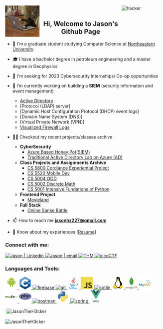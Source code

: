 <img align="left" alt="cat_typing" width="110"  height="100" src="./cat_typing.gif"> <img align="right" alt="hacker" width="130"  height="100" src="https://media.itpro.co.uk//image/upload/f_auto,t_primary-image-desktop@1/v1627640103/itpro/2021/07/shutterstock_hacker.jpg">

</br>

<h2 align="center"> Hi, Welcome to Jason's Github Page</h2> 


- :school_satchel: I'm a graduate student studying Computer Science at <a href="https://www.northeastern.edu/">Northeastern University</a>
- :mortar_board: I have a bachelor degree in petroleum engineering and a master degree in Geophysics
- :floppy_disk: I'm seeking for 2023 Cybersecurity internships/ Co-op opportunities
- 🌱 I’m currently working on building a <b>SIEM</b> (security information and event management) <br>
  * [Active Directory](https://github.com/JasonTheH3cker/AD_Lab_Azure) <br>
  * [Protocol (LDAP) server] <br> 
  * [Dynamic Host Configuration Protocol (DHCP) event logs] <br> 
  * [Domain Name System (DNS)] <br> 
  * [Virtual Private Network (VPN)] <br> 
  * [Visualized Firewall Logs](https://github.com/JasonTheH3cker/SIEM_Sentinel)<br> 

- 👨‍💻 Checkout my recent projects/classes archive </br>
  - <b>CyberSecurity</b>
    * [Azure Based Honey Pot(SIEM)](https://github.com/JasonTheH3cker/SIEM_Sentinel)
    * [Traditional Active Directory Lab on Azure (AD)](https://github.com/JasonTheH3cker/AD_Lab_Azure)
  - <b>Class Projects and Assignments Archive</b>
    * [CS 5800 Cordiance Experiential Project](https://github.com/JasonTheH3cker/CS5800-Cordiance-Experiential-Project)
    * [CS 5520 Mobile Dev](https://github.com/JasonTheH3cker/NUMAD22Fa_HaozheZhang)
    * [CS 5004 OOD](https://github.com/JasonTheH3cker/NEU-CS5004)
    * [CS 5002 Discrete Math](https://github.com/JasonTheH3cker/Spring2022/tree/main/Spring2022/CS5002_discrete_math)
    * [CS 5001 Intensive Fundations of Python](https://github.com/JasonTheH3cker/Spring2022/tree/main/Spring2022/CS5001%265003_python)
  - <b>Frontend Project</b>
    * [Movieland](https://github.com/JasonTheH3cker/movieland)
  - <b>Full Stack</b>
    * [Online Sanke Battle](https://github.com/JasonTheH3cker/Springboot)
   
- 📫 How to reach me **jasonhz227@gmail.com**

- 📄 Know about my experiences [<a href="https://www.dropbox.com/s/k56cmo8p9egtm9v/Cyber_security_intern_jason_zhang_1218_reduced.pdf?dl=0">Resume</a>]
<h3 align="left">Connect with me:</h3>

<a href="https://www.linkedin.com/in/haozhe-zhang-4a8757108/">
<img align="mid" alt="Jason | Linkedin" width="30px" src="https://cdn-icons-png.flaticon.com/512/174/174857.png" src = "https://www.linkedin.com/in/haozhe-zhang-4a8757108/" />
</a>

<a href="mailto:jasonhz227@gmail.com">
<img align="mid" alt="Jason | email" width="45px" src="https://1000logos.net/wp-content/uploads/2021/05/Gmail-logo.png" src = "jasonhz227@gmail.com" />
</a>
</a>

<a href="https://tryhackme.com/p/titsuggested43">
<img align="mid" alt="THM" width="45px" src="https://assets.tryhackme.com/img/THMlogo.png" src = "https://www.linkedin.com/in/haozhe-zhang-4a8757108/" />
</a>

<a href="https://play.picoctf.org/users/jasonzhang227">
<img align="mid" alt="picoCTF" width="35px" src="https://pbs.twimg.com/profile_images/1170012529113882625/HL2HWq60_400x400.jpg" />
</a>


<p align="left">
</p>
<h3 align="left">Languages and Tools:</h3>
<p align="left"> <a href="https://developer.android.com" target="_blank" rel="noreferrer"> <img src="https://raw.githubusercontent.com/devicons/devicon/master/icons/android/android-original-wordmark.svg" alt="android" width="40" height="40"/> </a> <a href="https://www.w3schools.com/cpp/" target="_blank" rel="noreferrer"> <img src="https://raw.githubusercontent.com/devicons/devicon/master/icons/cplusplus/cplusplus-original.svg" alt="cplusplus" width="40" height="40"/> </a> <a href="https://firebase.google.com/" target="_blank" rel="noreferrer"> <img src="https://www.vectorlogo.zone/logos/firebase/firebase-icon.svg" alt="firebase" width="40" height="40"/> </a> <a href="https://git-scm.com/" target="_blank" rel="noreferrer"> <img src="https://www.vectorlogo.zone/logos/git-scm/git-scm-icon.svg" alt="git" width="40" height="40"/> </a> <a href="https://www.java.com" target="_blank" rel="noreferrer"> <img src="https://raw.githubusercontent.com/devicons/devicon/master/icons/java/java-original.svg" alt="java" width="40" height="40"/> </a> <a href="https://developer.mozilla.org/en-US/docs/Web/JavaScript" target="_blank" rel="noreferrer"> <img src="https://raw.githubusercontent.com/devicons/devicon/master/icons/javascript/javascript-original.svg" alt="javascript" width="40" height="40"/> </a> <a href="https://kotlinlang.org" target="_blank" rel="noreferrer"> <img src="https://www.vectorlogo.zone/logos/kotlinlang/kotlinlang-icon.svg" alt="kotlin" width="40" height="40"/> </a> <a href="https://www.linux.org/" target="_blank" rel="noreferrer"> <img src="https://raw.githubusercontent.com/devicons/devicon/master/icons/linux/linux-original.svg" alt="linux" width="40" height="40"/> </a> <a href="https://www.mongodb.com/" target="_blank" rel="noreferrer"> <img src="https://raw.githubusercontent.com/devicons/devicon/master/icons/mongodb/mongodb-original-wordmark.svg" alt="mongodb" width="40" height="40"/> </a> <a href="https://www.mysql.com/" target="_blank" rel="noreferrer"> <img src="https://raw.githubusercontent.com/devicons/devicon/master/icons/mysql/mysql-original-wordmark.svg" alt="mysql" width="40" height="40"/> </a> <a href="https://nodejs.org" target="_blank" rel="noreferrer"> <img src="https://raw.githubusercontent.com/devicons/devicon/master/icons/nodejs/nodejs-original-wordmark.svg" alt="nodejs" width="40" height="40"/> </a> <a href="https://www.php.net" target="_blank" rel="noreferrer"> <img src="https://raw.githubusercontent.com/devicons/devicon/master/icons/php/php-original.svg" alt="php" width="40" height="40"/> </a> <a href="https://postman.com" target="_blank" rel="noreferrer"> <img src="https://www.vectorlogo.zone/logos/getpostman/getpostman-icon.svg" alt="postman" width="40" height="40"/> </a> <a href="https://www.python.org" target="_blank" rel="noreferrer"> <img src="https://raw.githubusercontent.com/devicons/devicon/master/icons/python/python-original.svg" alt="python" width="40" height="40"/> </a> <a href="https://spring.io/" target="_blank" rel="noreferrer"> <img src="https://www.vectorlogo.zone/logos/springio/springio-icon.svg" alt="spring" width="40" height="40"/> </a> <a href="https://vuejs.org/" target="_blank" rel="noreferrer"> <img src="https://raw.githubusercontent.com/devicons/devicon/master/icons/vuejs/vuejs-original-wordmark.svg" alt="vuejs" width="40" height="40"/> </a> </p>



<p>&nbsp;<img align="center" src="https://github-readme-stats.vercel.app/api?username=JasonTheH3cker&show_icons=true&locale=en" alt="JasonTheH3cker" /></p>

<p><img align="center" src="https://github-readme-streak-stats.herokuapp.com/?user=JasonTheH3cker&" alt="JasonTheH3cker" /></p>




